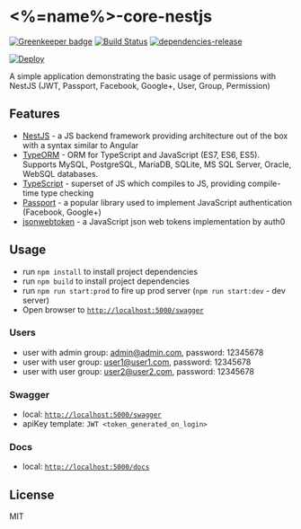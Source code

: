 # <%=name%>-core-nestjs

[![Greenkeeper badge](https://badges.greenkeeper.io/<%=name%>/core-nestjs.svg)](https://greenkeeper.io/)
[![Build Status][travis-image]][travis-url]
[![dependencies-release][dependencies-image]][dependencies-url]

[![Deploy](https://www.herokucdn.com/deploy/button.svg)](https://heroku.com/deploy?template=https://github.com/<%=name%>/core-nestjs)

A simple application demonstrating the basic usage of permissions with NestJS (JWT, Passport, Facebook, Google+, User, Group, Permission)


## Features

* [NestJS](https://github.com/nestjs/nest) - a JS backend framework providing architecture out of the box with a syntax similar to Angular
* [TypeORM](https://github.com/mongodb/mongo) - ORM for TypeScript and JavaScript (ES7, ES6, ES5). Supports MySQL, PostgreSQL, MariaDB, SQLite, MS SQL Server, Oracle, WebSQL databases.
* [TypeScript](https://github.com/Microsoft/TypeScript) - superset of JS which compiles to JS, providing compile-time type checking
* [Passport](https://github.com/jaredhanson/passport) - a popular library used to implement JavaScript authentication (Facebook, Google+)
* [jsonwebtoken](https://github.com/auth0/node-jsonwebtoken) - a JavaScript json web tokens implementation by auth0

## Usage
- run `npm install` to install project dependencies
- run `npm build` to install project dependencies
- run `npm run start:prod` to fire up prod server (`npm run start:dev` - dev server)
- Open browser to [`http://localhost:5000/swagger`](http://localhost:5000/swagger)

### Users
- user with admin group: admin@admin.com, password: 12345678
- user with user group: user1@user1.com, password: 12345678
- user with user group: user2@user2.com, password: 12345678

### Swagger
- local: [`http://localhost:5000/swagger`](http://localhost:5000/swagger)
- apiKey template: ```JWT <token_generated_on_login>```

### Docs
- local: [`http://localhost:5000/docs`](http://localhost:5000/docs)

## License

MIT

[travis-image]: https://travis-ci.org/<%=name%>/core-nestjs.svg?branch=master
[travis-url]: https://travis-ci.org/<%=name%>/core-nestjs
[dependencies-image]: https://david-dm.org/<%=name%>/core-nestjs/status.svg
[dependencies-url]: https://david-dm.org/<%=name%>/core-nestjs
